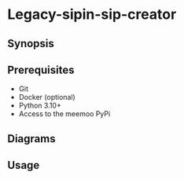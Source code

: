# Legacy-sipin-sip-creator

## Synopsis

## Prerequisites
 - Git
 - Docker (optional)
 - Python 3.10+
 - Access to the meemoo PyPi

## Diagrams

## Usage
